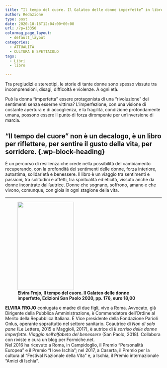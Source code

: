 ```yaml
---
title: “Il tempo del cuore. Il Galateo delle donne imperfette” in libreria dal 12 ottobre
author: Redazione
type: post
date: 2020-10-16T12:04:00+00:00
url: /?p=13350
colormag_page_layout:
  - default_layout
categories:
  - ATTUALITÀ
  - CULTURA E SPETTACOLO
tags:
  - Libri
  - libro

---
```

Tra pregiudizi e stereotipi, le storie di tante donne sono spesso vissute tra incomprensioni, disagi, difficoltà e violenze. A ogni età.

Può la donna “imperfetta” essere protagonista di una “rivoluzione” dei sentimenti senza esserne vittima? L’imperfezione, con una visione di costante apertura e di accoglienza, e la fragilità, condizione profondamente umana, possono essere il punto di forza dirompente per un’inversione di marcia. 

## &#8220;Il tempo del cuore&#8221; non è un decalogo, è un libro per riflettere, per sentire il gusto della vita, per sorridere.  {.wp-block-heading}

È un percorso di resilienza che crede nella possibilità del cambiamento recuperando, con la profondità dei sentimenti delle donne, forza interiore, autostima, solidarietà e benessere. Il libro è un viaggio tra sentimenti e passioni, tra solitudini e affetti, tra spiritualità ed eticità, vissuto anche da donne incontrate dall’autrice. Donne che sognano, soffrono, amano e che vivono, comunque, con gioia in ogni stagione della vita.

<hr class="wp-block-separator" />

<div class="wp-block-image">
  <figure class="alignleft size-large is-resized"><img decoding="async" loading="lazy" src="https://progressonline.it/wp-content/uploads/2020/10/Cattura-1.jpg" alt="" class="wp-image-13351" width="181" height="283" /><figcaption><strong>Elvira Frojo, Il tempo del cuore. Il Galateo delle donne imperfette, Edizioni San Paolo 2020, pp. 176, euro 18,00</strong></figcaption></figure>
</div>

**ELVIRA FROJO** coniugata e madre di due figli, vive a Roma. Avvocato, già Dirigente della Pubblica Amministrazione, è Commendatore dell’Ordine al Merito della Repubblica Italiana. È Vice presidente della Fondazione Parioli Onlus, operante soprattutto nel settore sanitario. Coautrice di _Non di solo pane_ (Le Lettere, 2015 e Maggioli, 2017), è autrice di _Il sorriso delle donne imperfette_. _Viaggio nell’alfabeto del benessere_ (San Paolo, 2018). Collabora con riviste e cura un blog per Formiche.net.  
Nel 2016 ha ricevuto a Roma, in Campidoglio, il Premio “Personalità Europea” e il Premio “I love Ischia”; nel 2017, a Caserta, il Premio per la cultura al “Festival Nazionale della Vita” e, a Ischia, il Premio internazionale “Amici di Ischia”.